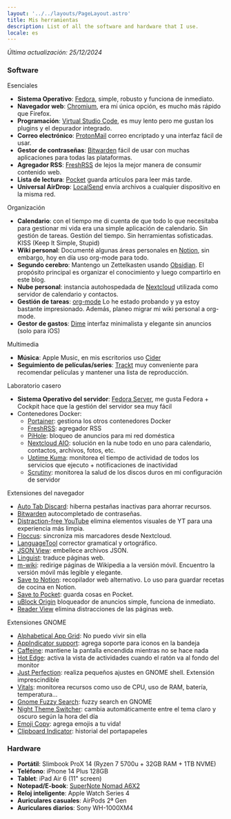 ```yaml
---
layout: '../../layouts/PageLayout.astro'
title: Mis herramientas
description: List of all the software and hardware that I use.
locale: es
---
```


*Última actualización: 25/12/2024*

### Software

Esenciales
- **Sistema Operativo**: [Fedora](https://getfedora.org/), simple, robusto y funciona de inmediato.
- **Navegador web**: [Chromium](https://chromium.woolyss.com/download/), era mi única opción, es mucho más rápido que Firefox.
- **Programación**: [Virtual Studio Code](https://code.visualstudio.com/), es muy lento pero me gustan los plugins y el depurador integrado.
- **Correo electrónico**: [ProtonMail](https://protonmail.com/) correo encriptado y una interfaz fácil de usar.
- **Gestor de contraseñas**: [Bitwarden](https://bitwarden.com/) fácil de usar con muchas aplicaciones para todas las plataformas.
- **Agregador RSS**: [FreshRSS](https://www.freshrss.org/) de lejos la mejor manera de consumir contenido web.
- **Lista de lectura**: [Pocket](https://getpocket.com/home) guarda artículos para leer más tarde.
- **Universal AirDrop**: [LocalSend](https://localsend.org/) envía archivos a cualquier dispositivo en la misma red.

Organización
- **Calendario**: con el tiempo me di cuenta de que todo lo que necesitaba para gestionar mi vida era una simple aplicación de calendario. Sin gestión de tareas. Gestión del tiempo. Sin herramientas sofisticadas. KISS (Keep It Simple, Stupid)
- **Wiki personal**: Documenté algunas áreas personales en [Notion](https://www.notion.so/), sin embargo, hoy en día uso org-mode para todo.
- **Segundo cerebro**: Mantengo un Zettelkasten usando [Obsidian](https://obsidian.md/). El propósito principal es organizar el conocimiento y luego compartirlo en este blog.
- **Nube personal**: instancia autohospedada de [Nextcloud](https://github.com/nextcloud/server) utilizada como servidor de calendario y contactos.
- **Gestión de tareas**: [org-mode](https://orgmode.org/) Lo he estado probando y ya estoy bastante impresionado. Además, planeo migrar mi wiki personal a org-mode.
- **Gestor de gastos**: [Dime](https://apps.apple.com/us/app/dime-budgets-and-expenses/id1635280255) interfaz minimalista y elegante sin anuncios (solo para iOS)

Multimedia
- **Música**: Apple Music, en mis escritorios uso [Cider](https://cider.sh/)
- **Seguimiento de películas/series**: [Trackt](https://trakt.tv/) muy conveniente para recomendar películas y mantener una lista de reproducción.

Laboratorio casero
- **Sistema Operativo del servidor**: [Fedora Server](https://getfedora.org/server), me gusta Fedora + Cockpit hace que la gestión del servidor sea muy fácil
- Contenedores Docker:
  - [Portainer](https://www.portainer.io/): gestiona los otros contenedores Docker
  - [FreshRSS](https://www.freshrss.org/): agregador RSS
  - [PiHole](https://pi-hole.net/): bloqueo de anuncios para mi red doméstica
  - [Nextcloud AIO](https://github.com/nextcloud/all-in-one): solución en la nube todo en uno para calendario, contactos, archivos, fotos, etc.
  - [Uptime Kuma](https://uptime.kuma.pet/): monitorea el tiempo de actividad de todos los servicios que ejecuto + notificaciones de inactividad
  - [Scrutiny](https://github.com/AnalogJ/scrutiny): monitorea la salud de los discos duros en mi configuración de servidor

Extensiones del navegador
- [Auto Tab Discard](https://chrome.google.com/webstore/detail/auto-tab-discard/jhnleheckmknfcgijgkadoemagpecfol): hiberna pestañas inactivas para ahorrar recursos.
- [Bitwarden](https://chrome.google.com/webstore/detail/bitwarden-free-password-m/nngceckbapebfimnlniiiahkandclblb) autocompletado de contraseñas.
- [Distraction-free YouTube](https://chrome.google.com/webstore/detail/df-tube-distraction-free/mjdepdfccjgcndkmemponafgioodelna) elimina elementos visuales de YT para una experiencia más limpia.
- [Floccus](https://chrome.google.com/webstore/detail/floccus-bookmarks-sync/fnaicdffflnofjppbagibeoednhnbjhg): sincroniza mis marcadores desde Nextcloud.
- [LanguageTool](https://chrome.google.com/webstore/detail/grammar-checker-paraphras/oldceeleldhonbafppcapldpdifcinji) corrector gramatical y ortográfico.
- [JSON View](https://chrome.google.com/webstore/detail/jsonview/gmegofmjomhknnokphhckolhcffdaihd): embellece archivos JSON.
- [Linguist](https://chrome.google.com/webstore/detail/linguist-web-pages-transl/gbefmodhlophhakmoecijeppjblibmie): traduce páginas web.
- [m-wiki](https://chrome.google.com/webstore/detail/m-wiki/ibnmikddaopgfbbngcgcfmanjfgbcopf): redirige páginas de Wikipedia a la versión móvil. Encuentro la versión móvil más legible y elegante.
- [Save to Notion](https://chrome.google.com/webstore/detail/save-to-notion/ldmmifpegigmeammaeckplhnjbbpccmm): recopilador web alternativo. Lo uso para guardar recetas de cocina en Notion.
- [Save to Pocket](https://chrome.google.com/webstore/detail/save-to-pocket/niloccemoadcdkdjlinkgdfekeahmflj): guarda cosas en Pocket.
- [uBlock Origin](https://chrome.google.com/webstore/detail/ublock-origin/cjpalhdlnbpafiamejdnhcphjbkeiagm) bloqueador de anuncios simple, funciona de inmediato.
- [Reader View](https://chromewebstore.google.com/detail/reader-view/ecabifbgmdmgdllomnfinbmaellmclnh?hl=en) elimina distracciones de las páginas web.

Extensiones GNOME
- [Alphabetical App Grid](https://extensions.gnome.org/extension/4269/alphabetical-app-grid/): No puedo vivir sin ella
- [AppIndicator support](https://extensions.gnome.org/extension/615/appindicator-support/): agrega soporte para iconos en la bandeja
- [Caffeine](https://extensions.gnome.org/extension/517/caffeine/): mantiene la pantalla encendida mientras no se hace nada
- [Hot Edge](https://extensions.gnome.org/extension/4222/hot-edge/): activa la vista de actividades cuando el ratón va al fondo del monitor
- [Just Perfection](https://extensions.gnome.org/extension/3843/just-perfection/): realiza pequeños ajustes en GNOME shell. Extensión imprescindible
- [Vitals](https://extensions.gnome.org/extension/1460/vitals/): monitorea recursos como uso de CPU, uso de RAM, batería, temperatura...
- [Gnome Fuzzy Search](https://extensions.gnome.org/extension/1488/gnome-fuzzy-search/): fuzzy search en GNOME
- [Night Theme Switcher](https://extensions.gnome.org/extension/2236/night-theme-switcher/): cambia automáticamente entre el tema claro y oscuro según la hora del día
- [Emoji Copy](https://extensions.gnome.org/extension/6242/emoji-copy/): agrega emojis a tu vida!
- [Clipboard Indicator](https://extensions.gnome.org/extension/779/clipboard-indicator/): historial del portapapeles

### Hardware

- **Portátil**: Slimbook ProX 14 (Ryzen 7 5700u + 32GB RAM + 1TB NVME)
- **Teléfono**: iPhone 14 Plus 128GB
- **Tablet**: iPad Air 6 (11" screen)
- **Notepad/E-book**: [SuperNote Nomad A6X2](https://monkeyandres.com/es/posts/supernote-nomad-a6x2-review/)
- **Reloj inteligente**: Apple Watch Series 4
- **Auriculares casuales**: AirPods 2ª Gen
- **Auriculares diarios**: Sony WH-1000XM4

